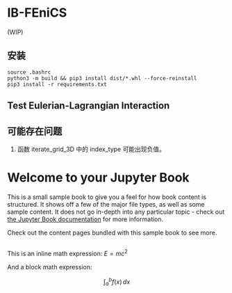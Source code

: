 
<!-- 代码一旦写好了，就不应该再打开。所有变量，要么用配置文件，要么用命令行。如果你需要打开代码进行修改，那你的代码就不合格。 -->
<!-- 如果想走学术这条路，就得启动这个大循环：发论文->申项目->升职称->带学生，而且循环越快越好，最好实现自发运转。  -->



# IB-FEniCS

(WIP)

## 安装

```
source .bashrc
python3 -m build && pip3 install dist/*.whl --force-reinstall
pip3 install -r requirements.txt
```

## Test Eulerian-Lagrangian Interaction



## 可能存在问题
1. 函数 iterate_grid_3D 中的 index_type 可能出现负值。


# Welcome to your Jupyter Book

This is a small sample book to give you a feel for how book content is
structured.
It shows off a few of the major file types, as well as some sample content.
It does not go in-depth into any particular topic - check out [the Jupyter Book documentation](https://jupyterbook.org) for more information.

Check out the content pages bundled with this sample book to see more.

```{tableofcontents}
```

This is an inline math expression: $E = mc^2$

And a block math expression:

$$
\int_a^b f(x) \, dx
$$
